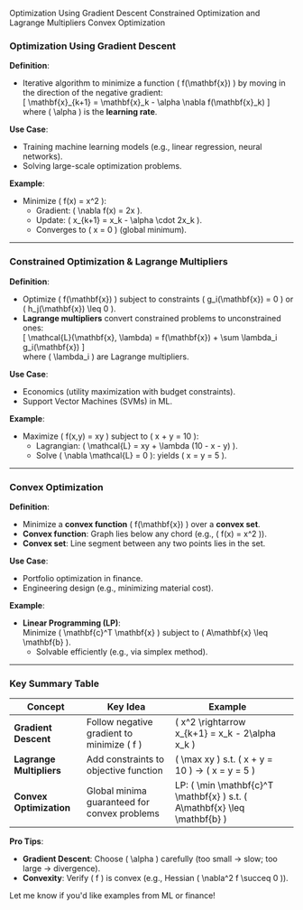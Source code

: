 Optimization Using Gradient Descent
Constrained Optimization and Lagrange Multipliers
Convex Optimization

### **Optimization Using Gradient Descent**  
**Definition**:  
- Iterative algorithm to minimize a function \( f(\mathbf{x}) \) by moving in the direction of the negative gradient:  
  \[
  \mathbf{x}_{k+1} = \mathbf{x}_k - \alpha \nabla f(\mathbf{x}_k)
  \]  
  where \( \alpha \) is the **learning rate**.  

**Use Case**:  
- Training machine learning models (e.g., linear regression, neural networks).  
- Solving large-scale optimization problems.  

**Example**:  
- Minimize \( f(x) = x^2 \):  
  - Gradient: \( \nabla f(x) = 2x \).  
  - Update: \( x_{k+1} = x_k - \alpha \cdot 2x_k \).  
  - Converges to \( x = 0 \) (global minimum).  

---

### **Constrained Optimization & Lagrange Multipliers**  
**Definition**:  
- Optimize \( f(\mathbf{x}) \) subject to constraints \( g_i(\mathbf{x}) = 0 \) or \( h_j(\mathbf{x}) \leq 0 \).  
- **Lagrange multipliers** convert constrained problems to unconstrained ones:  
  \[
  \mathcal{L}(\mathbf{x}, \lambda) = f(\mathbf{x}) + \sum \lambda_i g_i(\mathbf{x})
  \]  
  where \( \lambda_i \) are Lagrange multipliers.  

**Use Case**:  
- Economics (utility maximization with budget constraints).  
- Support Vector Machines (SVMs) in ML.  

**Example**:  
- Maximize \( f(x,y) = xy \) subject to \( x + y = 10 \):  
  - Lagrangian: \( \mathcal{L} = xy + \lambda (10 - x - y) \).  
  - Solve \( \nabla \mathcal{L} = 0 \): yields \( x = y = 5 \).  

---

### **Convex Optimization**  
**Definition**:  
- Minimize a **convex function** \( f(\mathbf{x}) \) over a **convex set**.  
- **Convex function**: Graph lies below any chord (e.g., \( f(x) = x^2 \)).  
- **Convex set**: Line segment between any two points lies in the set.  

**Use Case**:  
- Portfolio optimization in finance.  
- Engineering design (e.g., minimizing material cost).  

**Example**:  
- **Linear Programming (LP)**:  
  Minimize \( \mathbf{c}^T \mathbf{x} \) subject to \( A\mathbf{x} \leq \mathbf{b} \).  
  - Solvable efficiently (e.g., via simplex method).  

---

### **Key Summary Table**  

| Concept                  | Key Idea                                     | Example                                                                       |     |
| ------------------------ | -------------------------------------------- | ----------------------------------------------------------------------------- | --- |
| **Gradient Descent**     | Follow negative gradient to minimize \( f \) | \( x^2 \rightarrow x_{k+1} = x_k - 2\alpha x_k \)                             |     |
| **Lagrange Multipliers** | Add constraints to objective function        | \( \max xy \) s.t. \( x + y = 10 \) → \( x = y = 5 \)                         |     |
| **Convex Optimization**  | Global minima guaranteed for convex problems | LP: \( \min \mathbf{c}^T \mathbf{x} \) s.t. \( A\mathbf{x} \leq \mathbf{b} \) |     |

**Pro Tips**:  
- **Gradient Descent**: Choose \( \alpha \) carefully (too small → slow; too large → divergence).  
- **Convexity**: Verify \( f \) is convex (e.g., Hessian \( \nabla^2 f \succeq 0 \)).  

Let me know if you'd like examples from ML or finance!